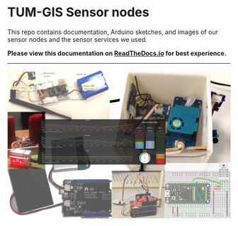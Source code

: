 ﻿# TUM-GIS Sensor nodes

This repo contains documentation, Arduino sketches, and images of our
sensor nodes and the sensor services we used.

**Please view this documentation on [ReadTheDocs.io](https://tum-gis-sensor-nodes.readthedocs.io/en/rst-docs/) for best experience.**

-------------------------------------------------------------------------------
![nodes](nodes.png)
